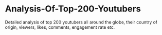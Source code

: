 # Analysis-Of-Top-200-Youtubers
Detailed analysis of top 200 youtubers all around the globe, their country of origin, viewers, likes, comments, engagement rate etc.
